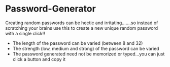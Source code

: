 # Password-Generator
Creating random passwords can be hectic and irritating.......so instead of scratching your brains use this to create a new unique random password with a single click!!
- The length of the password can be varied (between 8 and 32)
- The strength (low, medium and strong) of the password can be varied 
- The password generated need not be memorized or typed...you can just click a button and copy it
